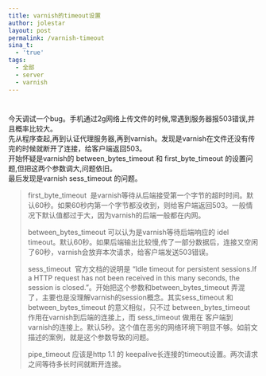 ```yaml
---
title: varnish的timeout设置
author: jolestar
layout: post
permalink: /varnish-timeout
sina_t:
  - 'true'
tags:
  - 全部
  - server
  - varnish
---
```

# 

今天调试一个bug。手机通过2g网络上传文件的时候,常遇到服务器报503错误,并且概率比较大。  
先从程序查起,再到认证代理服务器,再到varnish。发现是varnish在文件还没有传完的时候就断开了连接，给客户端返回503。  
开始怀疑是varnish的 between\_bytes\_timeout 和 first\_byte\_timeout 的设置问题,但把这两个参数调大,问题依旧。  
最后发现是varnish sess_timeout 的问题。

<!--more-->

> first\_byte\_timeout  是varnish等待从后端接受第一个字节的超时时间。默认60秒。如果60秒内第一个字节都没收到，则给客户端返回503。一般情况下默认值都过于大，因为varnish的后端一般都在内网。
> 
> between\_bytes\_timeout 可以认为是varnish等待后端响应的 idel timeout。默认60秒。如果后端输出比较慢,传了一部分数据后，连接又空闲了60秒，varnish会放弃本次请求，给客户端发送503错误。
> 
> sess\_timeout  官方文档的说明是 “Idle timeout for persistent sessions.If a HTTP request has not been received in this many seconds, the session is closed.”。开始把这个参数和between\_bytes\_timeout 弄混了，主要也是没理解varnish的session概念。其实sess\_timeout 和between\_bytes\_timeout 的意义相似，只不过 between\_bytes\_timeout 作用在varnish到后端的连接上，而 sess_timeout 做用在 客户端到 varnish的连接上。默认5秒。这个值在恶劣的网络环境下明显不够。如前文描述的案例，就是这个参数导致的问题。
> 
> pipe_timeout 应该是http 1.1 的 keepalive长连接的timeout设置。两次请求之间等待多长时间就断开连接。
